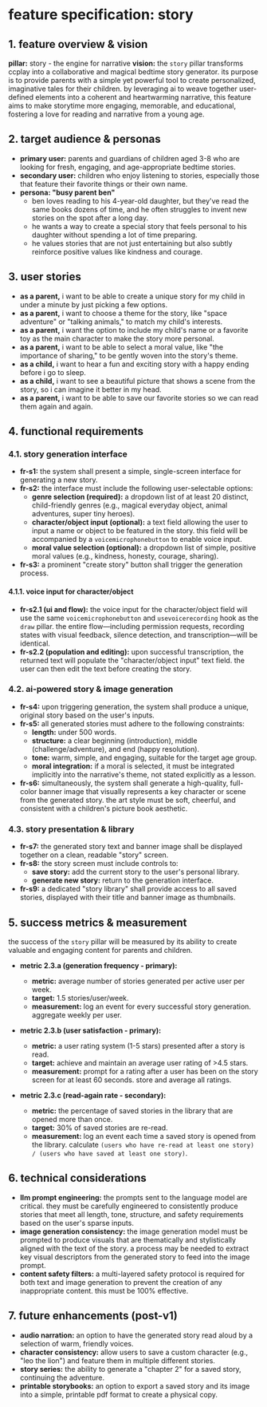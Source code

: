 # feature specification: story

## 1. feature overview & vision

**pillar:** story - the engine for narrative
**vision:** the `story` pillar transforms ccplay into a collaborative and magical bedtime story generator. its purpose is to provide parents with a simple yet powerful tool to create personalized, imaginative tales for their children. by leveraging ai to weave together user-defined elements into a coherent and heartwarming narrative, this feature aims to make storytime more engaging, memorable, and educational, fostering a love for reading and narrative from a young age.

## 2. target audience & personas

- **primary user:** parents and guardians of children aged 3-8 who are looking for fresh, engaging, and age-appropriate bedtime stories.
- **secondary user:** children who enjoy listening to stories, especially those that feature their favorite things or their own name.
- **persona: "busy parent ben"**
    - ben loves reading to his 4-year-old daughter, but they've read the same books dozens of time, and he often struggles to invent new stories on the spot after a long day.
    - he wants a way to create a special story that feels personal to his daughter without spending a lot of time preparing.
    - he values stories that are not just entertaining but also subtly reinforce positive values like kindness and courage.

## 3. user stories

- **as a parent,** i want to be able to create a unique story for my child in under a minute by just picking a few options.
- **as a parent,** i want to choose a theme for the story, like "space adventure" or "talking animals," to match my child's interests.
- **as a parent,** i want the option to include my child's name or a favorite toy as the main character to make the story more personal.
- **as a parent,** i want to be able to select a moral value, like "the importance of sharing," to be gently woven into the story's theme.
- **as a child,** i want to hear a fun and exciting story with a happy ending before i go to sleep.
- **as a child,** i want to see a beautiful picture that shows a scene from the story, so i can imagine it better in my head.
- **as a parent,** i want to be able to save our favorite stories so we can read them again and again.

## 4. functional requirements

### 4.1. story generation interface
- **fr-s1:** the system shall present a simple, single-screen interface for generating a new story.
- **fr-s2:** the interface must include the following user-selectable options:
    - **genre selection (required):** a dropdown list of at least 20 distinct, child-friendly genres (e.g., magical everyday object, animal adventures, super tiny heroes).
    - **character/object input (optional):** a text field allowing the user to input a name or object to be featured in the story. this field will be accompanied by a `voicemicrophonebutton` to enable voice input.
    - **moral value selection (optional):** a dropdown list of simple, positive moral values (e.g., kindness, honesty, courage, sharing).
- **fr-s3:** a prominent "create story" button shall trigger the generation process.

#### 4.1.1. voice input for character/object
-   **fr-s2.1 (ui and flow):** the voice input for the character/object field will use the same `voicemicrophonebutton` and `usevoicerecording` hook as the `draw` pillar. the entire flow—including permission requests, recording states with visual feedback, silence detection, and transcription—will be identical.
-   **fr-s2.2 (population and editing):** upon successful transcription, the returned text will populate the "character/object input" text field. the user can then edit the text before creating the story.

### 4.2. ai-powered story & image generation
- **fr-s4:** upon triggering generation, the system shall produce a unique, original story based on the user's inputs.
- **fr-s5:** all generated stories must adhere to the following constraints:
    - **length:** under 500 words.
    - **structure:** a clear beginning (introduction), middle (challenge/adventure), and end (happy resolution).
    - **tone:** warm, simple, and engaging, suitable for the target age group.
    - **moral integration:** if a moral is selected, it must be integrated implicitly into the narrative's theme, not stated explicitly as a lesson.
- **fr-s6:** simultaneously, the system shall generate a high-quality, full-color banner image that visually represents a key character or scene from the generated story. the art style must be soft, cheerful, and consistent with a children's picture book aesthetic.

### 4.3. story presentation & library
- **fr-s7:** the generated story text and banner image shall be displayed together on a clean, readable "story" screen.
- **fr-s8:** the story screen must include controls to:
    - **save story:** add the current story to the user's personal library.
    - **generate new story:** return to the generation interface.
- **fr-s9:** a dedicated "story library" shall provide access to all saved stories, displayed with their title and banner image as thumbnails.

## 5. success metrics & measurement

the success of the `story` pillar will be measured by its ability to create valuable and engaging content for parents and children.

- **metric 2.3.a (generation frequency - primary):**
    - **metric:** average number of stories generated per active user per week.
    - **target:** 1.5 stories/user/week.
    - **measurement:** log an event for every successful story generation. aggregate weekly per user.

- **metric 2.3.b (user satisfaction - primary):**
    - **metric:** a user rating system (1-5 stars) presented after a story is read.
    - **target:** achieve and maintain an average user rating of >4.5 stars.
    - **measurement:** prompt for a rating after a user has been on the story screen for at least 60 seconds. store and average all ratings.

- **metric 2.3.c (read-again rate - secondary):**
    - **metric:** the percentage of saved stories in the library that are opened more than once.
    - **target:** 30% of saved stories are re-read.
    - **measurement:** log an event each time a saved story is opened from the library. calculate `(users who have re-read at least one story) / (users who have saved at least one story)`.

## 6. technical considerations

- **llm prompt engineering:** the prompts sent to the language model are critical. they must be carefully engineered to consistently produce stories that meet all length, tone, structure, and safety requirements based on the user's sparse inputs.
- **image generation consistency:** the image generation model must be prompted to produce visuals that are thematically and stylistically aligned with the text of the story. a process may be needed to extract key visual descriptors from the generated story to feed into the image prompt.
- **content safety filters:** a multi-layered safety protocol is required for both text and image generation to prevent the creation of any inappropriate content. this must be 100% effective.

## 7. future enhancements (post-v1)

- **audio narration:** an option to have the generated story read aloud by a selection of warm, friendly voices.
- **character consistency:** allow users to save a custom character (e.g., "leo the lion") and feature them in multiple different stories.
- **story series:** the ability to generate a "chapter 2" for a saved story, continuing the adventure.
- **printable storybooks:** an option to export a saved story and its image into a simple, printable pdf format to create a physical copy.